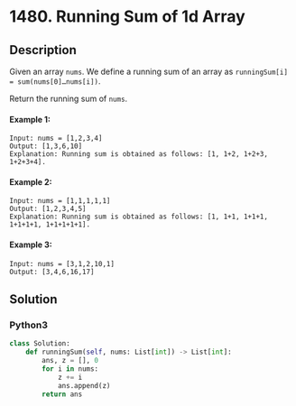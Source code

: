 # 1480. Running Sum of 1d Array

## Description
Given an array `nums`. We define a running sum of an array as `runningSum[i] = sum(nums[0]…nums[i])`.

Return the running sum of `nums`.

#### Example 1:
```
Input: nums = [1,2,3,4]
Output: [1,3,6,10]
Explanation: Running sum is obtained as follows: [1, 1+2, 1+2+3, 1+2+3+4].
```

#### Example 2:
```
Input: nums = [1,1,1,1,1]
Output: [1,2,3,4,5]
Explanation: Running sum is obtained as follows: [1, 1+1, 1+1+1, 1+1+1+1, 1+1+1+1+1].
```

#### Example 3:
```
Input: nums = [3,1,2,10,1]
Output: [3,4,6,16,17]
```


## Solution

### Python3
```python
class Solution:
    def runningSum(self, nums: List[int]) -> List[int]:
        ans, z = [], 0
        for i in nums:
            z += i
            ans.append(z)
        return ans
```